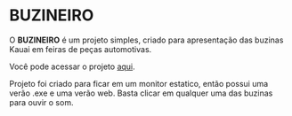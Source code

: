# BUZINEIRO

O **BUZINEIRO** é um projeto simples, criado para apresentação das buzinas Kauai em feiras de peças automotivas.

Você pode acessar o projeto [aqui](https://app-buzinas.vercel.app/).


Projeto foi criado para ficar em um monitor estatico, então possui uma verão .exe e uma verão web.
Basta clicar em qualquer uma das buzinas para ouvir o som.
